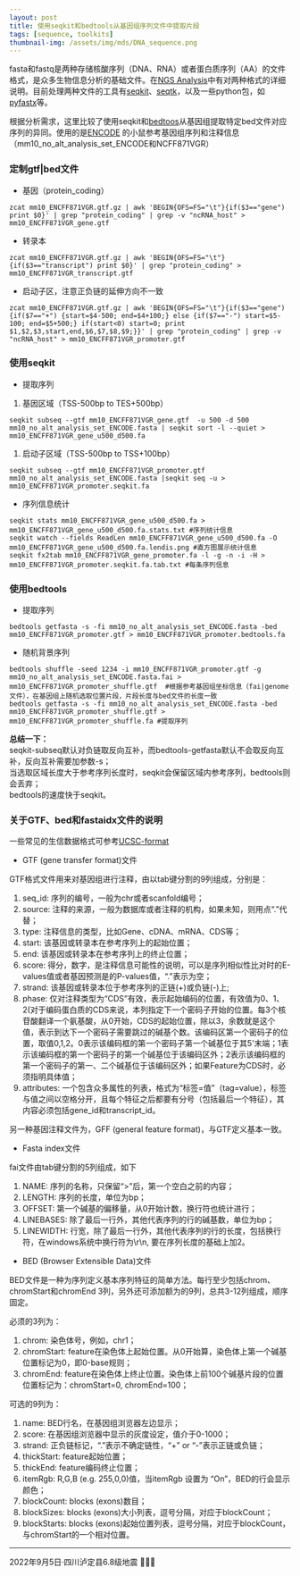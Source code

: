 ```yaml
---
layout: post
title: 使用seqkit和bedtools从基因组序列文件中提取片段
tags: [sequence, toolkits]
thumbnail-img: /assets/img/mds/DNA_sequence.png
---
```


fasta和fastq是两种存储核酸序列（DNA、RNA）或者蛋白质序列（AA）的文件格式，是众多生物信息分析的基础文件。在[NGS Analysis](https://learn.gencore.bio.nyu.edu/)中有对两种格式的详细说明。目前处理两种文件的工具有[seqkit](https://bioinf.shenwei.me/seqkit/)、[seqtk](https://github.com/lh3/seqtk)，以及一些python包，如[pyfastx](https://pyfastx.readthedocs.io/en/latest/)等。

根据分析需求，这里比较了使用seqkit和[bedtoos](https://bedtools.readthedocs.io/en/latest/index.html)从基因组提取特定bed文件对应序列的异同。使用的是[ENCODE](https://www.encodeproject.org/data-standards/reference-sequences/) 的小鼠参考基因组序列和注释信息（mm10_no_alt_analysis_set_ENCODE和NCFF871VGR）

### 定制gtf|bed文件

- 基因（protein_coding）

```shell
zcat mm10_ENCFF871VGR.gtf.gz | awk 'BEGIN{OFS=FS="\t"}{if($3=="gene") print $0}' | grep "protein_coding" | grep -v "ncRNA_host" > mm10_ENCFF871VGR_gene.gtf
```

- 转录本

```shell
zcat mm10_ENCFF871VGR.gtf.gz | awk 'BEGIN{OFS=FS="\t"}{if($3=="transcript") print $0}' | grep "protein_coding" > mm10_ENCFF871VGR_transcript.gtf
```

- 启动子区，注意正负链的延伸方向不一致

```shell
zcat mm10_ENCFF871VGR.gtf.gz | awk 'BEGIN{OFS=FS="\t"}{if($3=="gene") {if($7=="+") {start=$4-500; end=$4+100;} else {if($7=="-") start=$5-100; end=$5+500;} if(start<0) start=0; print $1,$2,$3,start,end,$6,$7,$8,$9;}}' | grep "protein_coding" | grep -v "ncRNA_host" > mm10_ENCFF871VGR_promoter.gtf
```

### 使用seqkit

- 提取序列

1. 基因区域（TSS-500bp to TES+500bp）

```shell
seqkit subseq --gtf mm10_ENCFF871VGR_gene.gtf  -u 500 -d 500 mm10_no_alt_analysis_set_ENCODE.fasta | seqkit sort -l --quiet > mm10_ENCFF871VGR_gene_u500_d500.fa
```

1. 启动子区域（TSS-500bp to TSS+100bp）

```shell
seqkit subseq --gtf mm10_ENCFF871VGR_promoter.gtf mm10_no_alt_analysis_set_ENCODE.fasta |seqkit seq -u > mm10_ENCFF871VGR_promoter.seqkit.fa
```

- 序列信息统计

```shell
seqkit stats mm10_ENCFF871VGR_gene_u500_d500.fa > mm10_ENCFF871VGR_gene_u500_d500.fa.stats.txt #序列统计信息
seqkit watch --fields ReadLen mm10_ENCFF871VGR_gene_u500_d500.fa -O mm10_ENCFF871VGR_gene_u500_d500.fa.lendis.png #直方图展示统计信息
seqkit fx2tab mm10_ENCFF871VGR_gene_promoter.fa -l -g -n -i -H > mm10_ENCFF871VGR_promoter.seqkit.fa.tab.txt #每条序列信息
```

### 使用bedtools

- 提取序列

```shell
bedtools getfasta -s -fi mm10_no_alt_analysis_set_ENCODE.fasta -bed mm10_ENCFF871VGR_promoter.gtf > mm10_ENCFF871VGR_promoter.bedtools.fa
```

- 随机背景序列

```shell
bedtools shuffle -seed 1234 -i mm10_ENCFF871VGR_promoter.gtf -g mm10_no_alt_analysis_set_ENCODE.fasta.fai > mm10_ENCFF871VGR_promoter_shuffle.gtf  #根据参考基因组坐标信息（fai|genome文件），在基因组上随机选取位置片段，片段长度与bed文件的长度一致
bedtools getfasta -s -fi mm10_no_alt_analysis_set_ENCODE.fasta -bed mm10_ENCFF871VGR_promoter_shuffle.gtf > mm10_ENCFF871VGR_promoter_shuffle.fa #提取序列
```

**总结一下：**  
seqkit-subseq默认对负链取反向互补，而bedtools-getfasta默认不会取反向互补，反向互补需要加参数-s；  
当选取区域长度大于参考序列长度时，seqkit会保留区域内参考序列，bedtools则会丢弃；  
bedtools的速度快于seqkit。

### 关于GTF、bed和fastaidx文件的说明

一些常见的生信数据格式可参考[UCSC-format](http://genome.ucsc.edu/FAQ/FAQformat.html#format4)

- GTF (gene transfer format)文件

GTF格式文件用来对基因组进行注释，由以tab键分割的9列组成，分别是：

1. seq_id: 序列的编号，一般为chr或者scanfold编号；
2. source: 注释的来源，一般为数据库或者注释的机构，如果未知，则用点“.”代替；
3. type: 注释信息的类型，比如Gene、cDNA、mRNA、CDS等；
4. start: 该基因或转录本在参考序列上的起始位置；
5. end: 该基因或转录本在参考序列上的终止位置；
6. score: 得分，数字，是注释信息可能性的说明，可以是序列相似性比对时的E-values值或者基因预测是的P-values值，“.”表示为空；
7. strand: 该基因或转录本位于参考序列的正链(+)或负链(-)上;
8. phase: 仅对注释类型为“CDS”有效，表示起始编码的位置，有效值为0、1、2(对于编码蛋白质的CDS来说，本列指定下一个密码子开始的位置。每3个核苷酸翻译一个氨基酸，从0开始，CDS的起始位置，除以3，余数就是这个值，表示到达下一个密码子需要跳过的碱基个数。该编码区第一个密码子的位置，取值0,1,2。0表示该编码框的第一个密码子第一个碱基位于其5'末端；1表示该编码框的第一个密码子的第一个碱基位于该编码区外；2表示该编码框的第一个密码子的第一、二个碱基位于该编码区外；如果Feature为CDS时，必须指明具体值；
9. attributes: 一个包含众多属性的列表，格式为“标签=值”（tag=value），标签与值之间以空格分开，且每个特征之后都要有分号（包括最后一个特征），其内容必须包括gene_id和transcript_id。

另一种基因注释文件为，GFF (general feature format)，与GTF定义基本一致。

- Fasta index文件

fai文件由tab键分割的5列组成，如下

1. NAME: 序列的名称，只保留“>”后，第一个空白之前的内容；
2. LENGTH: 序列的长度，单位为bp；
3. OFFSET: 第一个碱基的偏移量，从0开始计数，换行符也统计进行；
4. LINEBASES: 除了最后一行外，其他代表序列的行的碱基数，单位为bp；
5. LINEWIDTH: 行宽，除了最后一行外，其他代表序列的行的长度，包括换行符，在windows系统中换行符为\r\n, 要在序列长度的基础上加2。

- BED (Browser Extensible Data)文件

BED文件是一种为序列定义基本序列特征的简单方法。每行至少包括chrom、chromStart和chromEnd 3列，另外还可添加额为的9列，总共3-12列组成，顺序固定。

必须的3列为：

1. chrom: 染色体号，例如，chr1；
2. chromStart: feature在染色体上起始位置。从0开始算，染色体上第一个碱基位置标记为0，即0-base规则；
3. chromEnd: feature在染色体上终止位置。染色体上前100个碱基片段的位置位置标记为：chromStart=0, chromEnd=100；

可选的9列为：

1. name: BED行名，在基因组浏览器左边显示；
2. score: 在基因组浏览器中显示的灰度设定，值介于0-1000；
3. strand: 正负链标记，“.”表示不确定链性，“+” or “-”表示正链或负链；
4. thickStart: feature起始位置；
5. thickEnd: feature编码终止位置；
6. itemRgb: R,G,B (e.g. 255,0,0)值，当itemRgb 设置为 “On”，BED的行会显示颜色；
7. blockCount: blocks (exons)数目；
8. blockSizes: blocks (exons)大小列表，逗号分隔，对应于blockCount；
9. blockStarts: blocks (exons)起始位置列表，逗号分隔，对应于blockCount，与chromStart的一个相对位置。

---
2022年9月5日·四川泸定县6.8级地震 🙏🙏🙏
